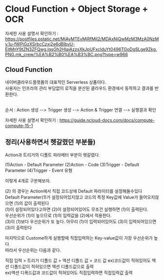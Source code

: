 # Cloud Function + Object Storage + OCR

자세한 사용 설명서 확인하기 : <https://postfiles.pstatic.net/MjAyMTEyMjRfMjI2/MDAxNjQwMzM3MzA0NzMy.1u-fWPiGzXSrbcCzxj2e6dBlbvU-EjtMnY9tZN3ZFQwg.lqsGh2HIajAzzsXkJpUFxcIduYt0496TGoDgSLge9Zkg.PNG.mk_crew/%EA%B2%B0%EA%B3%BC.png?type=w966>


## Cloud Function
네이버클라우드플랫폼의 대표적인 Serverless 상품이다.<br>
사용자는 인프라의 관리 부담없이 로직을 분산된 클라우드 환경에서 동작하고 결과를 반환한다.<br><br>

순서 : Action 생성 --> Trigger 생성 --> Action & Trigger 연결 --> 실행결과 확인 <br>

자세한 사용 설명서 확인하기 : <https://guide.ncloud-docs.com/docs/compute-compute-15-1>


## 정리(사용하면서 헷갈렸던 부분들)

Action과 트리거의 디폴트 파라메터 부분이 헷갈렸다.


(1)Action - Default Parameter
(2)Action - Code
(3)Trigger - Default Parameter
(4)Trigger - Event 유형

이렇게 4개로 구분해보자.

(2) 의 경우는 Action에서 직접 코드상에 Default 파라미터를 설정해둘수있다<br>
Default Parameter(1)가 설정되어있지않고 코드의 특정 Key값에 Value가 들어오지않으면 (1)의 값이 출력된다 <br>
(1)이 설정되어있다고하면 (2)이 설정되어있어도 무조건 실행하면 (1)이 출력된다.<br>
우선순위가 (1)이 높으므로 (1)의 입력값을 (2)에서 적용한다.<br>
(3)이 (1)보다 우선순위가 또 높다. 아무리 (1)이 입력되어있어도 (3)이 입력되어있으면 (3)이 출력된다<br>

마지막으로 Custome하게 실행할때 직접입력하는 Key-value값이 가장 우선순위가 높다<br>
따라서 우선순위는 다음과 같다.<br>

직접 입력 > 트리거 디폴드 값 > 액션 디폴드 값 > 코드 값
ex)코드값이 적혀있어도 액션 디폴드값이 적혀있으면 액션 디폴드값으로 출력<br>
ex)액션 디폭드값과 코드값이 적혀있어도 직접입력하면 직접입력값 출력<br>
